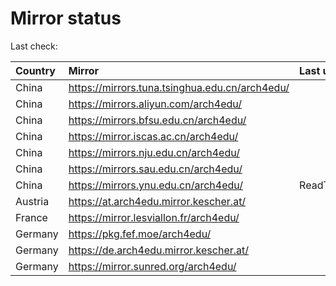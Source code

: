 <script src="./time.js"></script>
# Mirror status
Last check: <script type="text/javascript">localize(1688235775.6598632);</script>

|Country|Mirror|Last update|
|:------|:-----|:----------|
|China|https://mirrors.tuna.tsinghua.edu.cn/arch4edu/|<script type="text/javascript">localize(1688193229);</script>|
|China|https://mirrors.aliyun.com/arch4edu/|<script type="text/javascript">localize(1688106960);</script>|
|China|https://mirrors.bfsu.edu.cn/arch4edu/|<script type="text/javascript">localize(1688193229);</script>|
|China|https://mirror.iscas.ac.cn/arch4edu/|<script type="text/javascript">localize(1688193229);</script>|
|China|https://mirrors.nju.edu.cn/arch4edu/|<script type="text/javascript">localize(1688106960);</script>|
|China|https://mirrors.sau.edu.cn/arch4edu/|<script type="text/javascript">localize(1673850842);</script>|
|China|https://mirrors.ynu.edu.cn/arch4edu/|ReadTimeout|
|Austria|https://at.arch4edu.mirror.kescher.at/|<script type="text/javascript">localize(1688193229);</script>|
|France|https://mirror.lesviallon.fr/arch4edu/|<script type="text/javascript">localize(1688193229);</script>|
|Germany|https://pkg.fef.moe/arch4edu/|<script type="text/javascript">localize(1688193229);</script>|
|Germany|https://de.arch4edu.mirror.kescher.at/|<script type="text/javascript">localize(1688193229);</script>|
|Germany|https://mirror.sunred.org/arch4edu/|<script type="text/javascript">localize(1688193229);</script>|

<script src="./tablefilter/tablefilter.js"></script>
<script src="./table.js"></script>